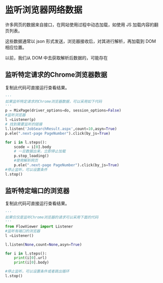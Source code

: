 

# 监听浏览器网络数据

许多网页的数据来自接口，在网站使用过程中动态加载，如使用 JS 加载内容的翻页列表。  

这些数据通常以 json 形式发送，浏览器接收后，对其进行解析，再加载到 DOM 相应位置。  

以前，我们从 DOM 中去获取解析后数据的，可能存在

## 监听特定请求的Chrome浏览器数据

复制此代码可直接运行查看结果。

```python
'''
如果监听特定请求的Chrome浏览器数据，可以采用如下代码
'''
p = MixPage(driver_options=do, session_options=False)
#监听浏览器
l =Listener(p)
# 找到需要监听的链接
l.listen('JobSearchResult.aspx',count=10,asyn=True)
p.ele(".next-page PageNumber").click(by_js=True)

for i in l.steps():
    scode = i[0].body
    # 一旦数据出来，立即停止加载
    p.stop_loading()
    #使用解析网页   
    p.ele(".next-page PageNumber").click(by_js=True)
#停止监听，可以设置条件
l.stop()
```


## 监听特定端口的浏览器

复制此代码可直接运行查看结果。


```python
'''
如果仅仅是监听Chrome浏览器的请求可以采用下面的代码
'''
from FlowViewer import Listener
#监听有端口的浏览器
l =Listener()

l.listen(None,count=None,asyn=True)

for i in l.steps(): 
    print(i[0].url)
    print(i[0].body)

#停止监听，可以设置条件或者跳出循环
l.stop()
```


